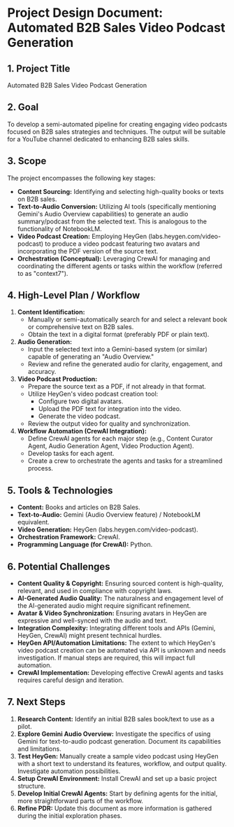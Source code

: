 # Project Design Document: Automated B2B Sales Video Podcast Generation

## 1. Project Title

Automated B2B Sales Video Podcast Generation

## 2. Goal

To develop a semi-automated pipeline for creating engaging video podcasts focused on B2B sales strategies and techniques. The output will be suitable for a YouTube channel dedicated to enhancing B2B sales skills.

## 3. Scope

The project encompasses the following key stages:

*   **Content Sourcing:** Identifying and selecting high-quality books or texts on B2B sales.
*   **Text-to-Audio Conversion:** Utilizing AI tools (specifically mentioning Gemini's Audio Overview capabilities) to generate an audio summary/podcast from the selected text. This is analogous to the functionality of NotebookLM.
*   **Video Podcast Creation:** Employing HeyGen (labs.heygen.com/video-podcast) to produce a video podcast featuring two avatars and incorporating the PDF version of the source text.
*   **Orchestration (Conceptual):** Leveraging CrewAI for managing and coordinating the different agents or tasks within the workflow (referred to as "context7").

## 4. High-Level Plan / Workflow

1.  **Content Identification:**
    *   Manually or semi-automatically search for and select a relevant book or comprehensive text on B2B sales.
    *   Obtain the text in a digital format (preferably PDF or plain text).
2.  **Audio Generation:**
    *   Input the selected text into a Gemini-based system (or similar) capable of generating an "Audio Overview."
    *   Review and refine the generated audio for clarity, engagement, and accuracy.
3.  **Video Podcast Production:**
    *   Prepare the source text as a PDF, if not already in that format.
    *   Utilize HeyGen's video podcast creation tool:
        *   Configure two digital avatars.
        *   Upload the PDF text for integration into the video.
        *   Generate the video podcast.
    *   Review the output video for quality and synchronization.
4.  **Workflow Automation (CrewAI Integration):**
    *   Define CrewAI agents for each major step (e.g., Content Curator Agent, Audio Generation Agent, Video Production Agent).
    *   Develop tasks for each agent.
    *   Create a crew to orchestrate the agents and tasks for a streamlined process.

## 5. Tools & Technologies

*   **Content:** Books and articles on B2B Sales.
*   **Text-to-Audio:** Gemini (Audio Overview feature) / NotebookLM equivalent.
*   **Video Generation:** HeyGen (labs.heygen.com/video-podcast).
*   **Orchestration Framework:** CrewAI.
*   **Programming Language (for CrewAI):** Python.

## 6. Potential Challenges

*   **Content Quality & Copyright:** Ensuring sourced content is high-quality, relevant, and used in compliance with copyright laws.
*   **AI-Generated Audio Quality:** The naturalness and engagement level of the AI-generated audio might require significant refinement.
*   **Avatar & Video Synchronization:** Ensuring avatars in HeyGen are expressive and well-synced with the audio and text.
*   **Integration Complexity:** Integrating different tools and APIs (Gemini, HeyGen, CrewAI) might present technical hurdles.
*   **HeyGen API/Automation Limitations:** The extent to which HeyGen's video podcast creation can be automated via API is unknown and needs investigation. If manual steps are required, this will impact full automation.
*   **CrewAI Implementation:** Developing effective CrewAI agents and tasks requires careful design and iteration.

## 7. Next Steps

1.  **Research Content:** Identify an initial B2B sales book/text to use as a pilot.
2.  **Explore Gemini Audio Overview:** Investigate the specifics of using Gemini for text-to-audio podcast generation. Document its capabilities and limitations.
3.  **Test HeyGen:** Manually create a sample video podcast using HeyGen with a short text to understand its features, workflow, and output quality. Investigate automation possibilities.
4.  **Setup CrewAI Environment:** Install CrewAI and set up a basic project structure.
5.  **Develop Initial CrewAI Agents:** Start by defining agents for the initial, more straightforward parts of the workflow.
6.  **Refine PDR:** Update this document as more information is gathered during the initial exploration phases. 